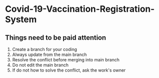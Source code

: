 # Covid-19-Vaccination-Registration-System

## Things need to be paid attention
1. Create a branch for your coding
2. Always update from the main branch
3. Resolve the conflict before merging into main branch
4. Do not edit the main branch
5. If do not how to solve the conflict, ask the work's owner
